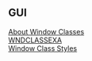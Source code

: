 ## GUI

[About Window Classes](https://docs.microsoft.com/en-us/windows/win32/winmsg/about-window-classes#elements-of-a-window-class)\
[WNDCLASSEXA](https://docs.microsoft.com/de-DE/windows/win32/api/winuser/ns-winuser-wndclassexa)\
[Window Class Styles](https://docs.microsoft.com/en-us/windows/win32/winmsg/window-class-styles)